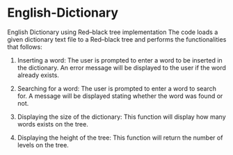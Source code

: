 # English-Dictionary
English Dictionary using Red–black tree implementation 
The code loads a given dictionary text file to a Red–black tree and performs the functionalities that follows:

1. Inserting a word: The user is prompted to enter a word to be inserted in the dictionary. An error message will be displayed to the user if the word already exists. 

2. Searching for a word:  The user is prompted to enter a word to search for. A message will be displayed stating whether the word was found or not. 

3. Displaying the size of the dictionary: This function will display how many words exists on the tree. 

4. Displaying the height of the tree: This function will return the number of levels on the tree. 

